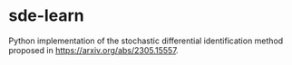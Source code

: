 # sde-learn
Python implementation of the stochastic differential identification method proposed in https://arxiv.org/abs/2305.15557.

